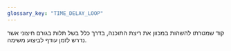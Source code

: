 ```yaml
---
glossary_key: "TIME_DELAY_LOOP"
---
```


קוד שמטרתו להשהות במכוון את ריצת התוכנה, בדרך כלל בשל תלות בגורם חיצוני אשר נדרש לזמן עודף לביצוע משימה.
